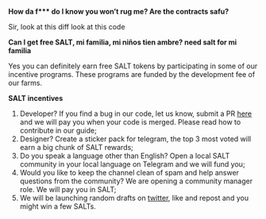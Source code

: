 **How da f\*\*\* do I know you won’t rug me? Are the contracts safu?**

Sir, look at this diff
look at this code

**Can I get free SALT, mi familia, mi niños tien ambre? need salt for mi familia**

Yes you can definitely earn free SALT tokens by participating in some of our incentive programs. These programs are funded by the development fee of our farms.

**SALT incentives**

1. Developer? If you find a bug in our code, let us know, submit a PR [here](https://github.com/saltswap) and we will pay you when your code is merged. Please read how to contribute in our guide;
2. Designer? Create a sticker pack for telegram, the top 3 most voted will earn a big chunk of SALT rewards;
3. Do you speak a language other than English? Open a local SALT community in your local language on Telegram and we will fund you;
4. Would you like to keep the channel clean of spam and help answer questions from the community? We are opening a community manager role. We will pay you in SALT;
5. We will be launching random drafts on [twitter](https://twitter.com/saltswap), like and repost and you might win a few SALTs.
